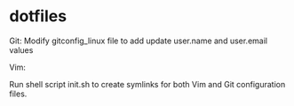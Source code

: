 # dotfiles
Git:
Modify gitconfig_linux file to add update user.name and user.email values

Vim:

Run shell script init.sh to create symlinks for both Vim and Git configuration files.

